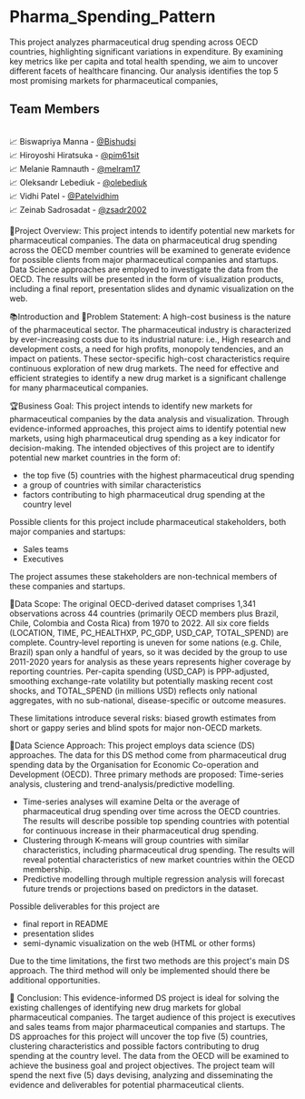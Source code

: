 # Pharma_Spending_Pattern

This project analyzes pharmaceutical drug spending across OECD countries, highlighting significant variations in expenditure. By examining key metrics like per capita and total health spending, we aim to uncover different facets of healthcare financing. Our analysis identifies the top 5 most promising markets for pharmaceutical companies, 

## Team Members

<br>📈 Biswapriya Manna    - [@Bishudsi](https://github.com/Bishudsi)
<br>📈 Hiroyoshi Hiratsuka - [@pim61sit](https://github.com/pim61sit)
<br>📈 Melanie Ramnauth    - [@melram17](https://github.com/melram17)
<br>📈 Oleksandr Lebediuk  - [@olebediuk](https://github.com/olebediuk)
<br>📈 Vidhi Patel         - [@Patelvidhim](https://github.com/Patelvidhim)
<br>📈 Zeinab Sadrosadat   - [@zsadr2002](https://github.com/zsadr2002)

📝Project Overview: This project intends to identify potential new markets for pharmaceutical companies. The data on pharmaceutical drug spending across the OECD member countries will be examined to generate evidence for possible clients from major pharmaceutical companies and startups. Data Science approaches are employed to investigate the data from the OECD. The results will be presented in the form of visualization products, including a final report, presentation slides and dynamic visualization on the web.

📚Introduction and 🚨Problem Statement: A high-cost business is the nature of the pharmaceutical sector. The pharmaceutical industry is characterized by ever-increasing costs due to its industrial nature: i.e., High research and development costs, a need for high profits, monopoly tendencies, and an impact on patients. These sector-specific high-cost characteristics require continuous exploration of new drug markets. The need for effective and efficient strategies to identify a new drug market is a significant challenge for many pharmaceutical companies.

🏆Business Goal: This project intends to identify new markets for pharmaceutical companies by the data analysis and visualization. Through evidence-informed approaches, this project aims to identify potential new markets, using high pharmaceutical drug spending as a key indicator for decision-making. The intended objectives of this project are to identify potential new market countries in the form of:

- the top five (5) countries with the highest pharmaceutical drug spending 
- a group of countries with similar characteristics
- factors contributing to high pharmaceutical drug spending at the country level

Possible clients for this project include pharmaceutical stakeholders, both major companies and startups:
- Sales teams
- Executives

The project assumes these stakeholders are non-technical members of these companies and startups. 

📐Data Scope: The original OECD-derived dataset comprises 1,341 observations across 44 countries (primarily OECD members plus Brazil, Chile, Colombia and Costa Rica) from 1970 to 2022. All six core fields (LOCATION, TIME, PC_HEALTHXP, PC_GDP, USD_CAP, TOTAL_SPEND) are complete. Country‐level reporting is uneven for some nations (e.g. Chile, Brazil) span only a handful of years, so it was decided by the group to use 2011-2020 years for analysis as these years represents higher coverage by reporting countries. Per-capita spending (USD_CAP) is PPP-adjusted, smoothing exchange-rate volatility but potentially masking recent cost shocks, and TOTAL_SPEND (in millions USD) reflects only national aggregates, with no sub-national, disease-specific or outcome measures.

These limitations introduce several risks: biased growth estimates from short or gappy series and blind spots for major non-OECD markets.


🤖Data Science Approach: This project employs data science (DS) approaches. The data for this DS method come from pharmaceutical drug spending data by the Organisation for Economic Co-operation and Development (OECD). Three primary methods are proposed: Time-series analysis, clustering and trend-analysis/predictive modelling. 

- Time-series analyses will examine Delta or the average of pharmaceutical drug spending over time across the OECD countries. The results will describe possible top spending countries with potential for continuous increase in their pharmaceutical drug spending.
- Clustering through K-means will group countries with similar characteristics, including pharmaceutical drug spending. The results will reveal potential characteristics of new market countries within the OECD membership.
- Predictive modelling through multiple regression analysis will forecast future trends or projections based on predictors in the dataset. 

Possible deliverables for this project are
- final report in README
- presentation slides
- semi-dynamic visualization on the web (HTML or other forms)

Due to the time limitations, the first two methods are this project's main DS approach. The third method will only be implemented should there be additional opportunities. 

📝 Conclusion: This evidence-informed DS project is ideal for solving the existing challenges of identifying new drug markets for global pharmaceutical companies. The target audience of this project is executives and sales teams from major pharmaceutical companies and startups. The DS approaches for this project will uncover the top five (5) countries, clustering characteristics and possible factors contributing to drug spending at the country level. The data from the OECD will be examined to achieve the business goal and project objectives. The project team will spend the next five (5) days devising, analyzing and disseminating the evidence and deliverables for potential pharmaceutical clients. 

